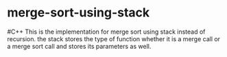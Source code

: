 # merge-sort-using-stack
#C++
This is the implementation for merge sort using stack instead of recursion.
the stack stores the type of function whether it is a merge call or a merge sort call and stores its parameters as well.

